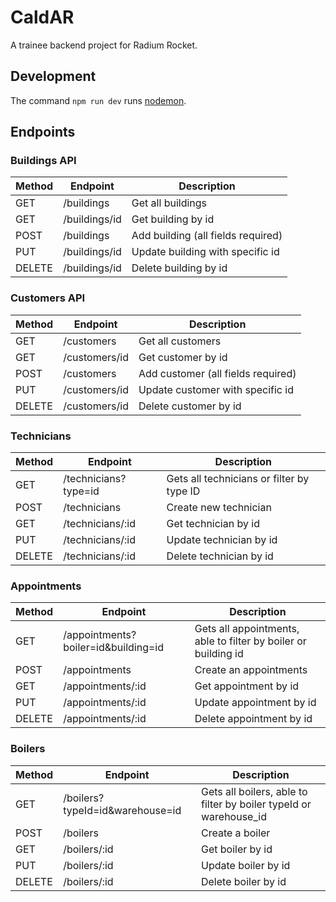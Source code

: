 # CaldAR
A trainee backend project for Radium Rocket.

## Development
The command `npm run dev` runs [nodemon](https://www.npmjs.com/package/nodemon).

## Endpoints
### Buildings API
| Method | Endpoint | Description
|---|---|---|
| GET | /buildings | Get all buildings |
| GET | /buildings/id | Get building by id |
| POST | /buildings | Add building (all fields required) |
| PUT | /buildings/id | Update building with specific id |
| DELETE | /buildings/id | Delete building by id |

### Customers API
| Method | Endpoint | Description
|---|---|---|
| GET | /customers | Get all customers |
| GET | /customers/id | Get customer by id |
| POST | /customers | Add customer (all fields required) |
| PUT | /customers/id | Update customer with specific id |
| DELETE | /customers/id | Delete customer by id |

### Technicians
| Method | Endpoint | Description
|---|---|---|
|GET| /technicians?type=id | Gets all technicians or filter by type ID |
|POST| /technicians | Create new technician |
|GET| /technicians/:id | Get technician by id |
|PUT| /technicians/:id | Update technician by id |
|DELETE| /technicians/:id | Delete technician by id |

### Appointments
| Method | Endpoint | Description
|---|---|---|
|GET| /appointments?boiler=id&building=id | Gets all appointments, able to filter by boiler or building id |
|POST| /appointments | Create an appointments |
|GET| /appointments/:id | Get appointment by id |
|PUT| /appointments/:id | Update appointment by id |
|DELETE| /appointments/:id | Delete appointment by id |

### Boilers
| Method | Endpoint | Description
|---|---|---|
|GET| /boilers?typeId=id&warehouse=id | Gets all boilers, able to filter by boiler typeId or warehouse_id |
|POST| /boilers | Create a boiler |
|GET| /boilers/:id | Get boiler by id |
|PUT| /boilers/:id | Update boiler by id |
|DELETE| /boilers/:id | Delete boiler by id |
